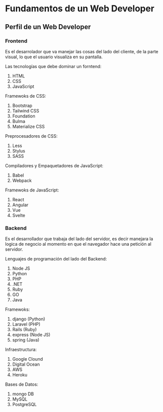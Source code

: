 # Fundamentos de un Web Developer

## Perfil de un Web Developer
### Frontend
Es el desarrolador que va manejar las cosas del lado del cliente,  de la parte visual, lo que el usuario visualiza en su pantalla.

Las tecnologías que debe dominar un forntend:
1. HTML
2. CSS
3. JavaScript

Framewoks de CSS:
1. Bootstrap
2. Tailwind CSS
3. Foundation
4. Bulma
5. Materialize CSS

Preprocesadores de CSS:
1. Less
2. Stylus
3. SASS

Compiladores y Empaquetadores de JavaScript:
1. Babel
2. Webpack

Framewoks de JavaScript:
1. React
2. Angular
3. Vue
5. Svelte

### Backend
Es el desarrollador que trabaja del lado del servidor, es decir manejara la logica de negocio al momento en que el navegador hace una petición al servidor.

Lenguajes de programación del lado del Backend:
1. Node JS
2. Python
3. PHP
4. .NET
5. Ruby
6. GO
7. Java

Framewoks:
1. django (Python)
2. Laravel (PHP)
3. Rails (Ruby)
5. express (Node JS)
6. spring (Java)

Infraestructura:
1. Google Clound
2. Digital Ocean
3. AWS
4. Heroku

Bases de Datos:
1. mongo DB
2. MySQL
3. PostgreSQL